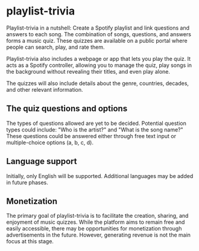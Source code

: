 # playlist-trivia

Playlist-trivia in a nutshell: Create a Spotify playlist and link questions and answers to each song. The combination of songs, questions, and answers forms a music quiz. These quizzes are available on a public portal where people can search, play, and rate them.

Playlist-trivia also includes a webpage or app that lets you play the quiz. It acts as a Spotify controller, allowing you to manage the quiz, play songs in the background without revealing their titles, and even play alone.

The quizzes will also include details about the genre, countries, decades, and other relevant information.

## The quiz questions and options

The types of questions allowed are yet to be decided. Potential question types could include: "Who is the artist?" and "What is the song name?" These questions could be answered either through free text input or multiple-choice options (a, b, c, d).

## Language support

Initially, only English will be supported. Additional languages may be added in future phases.

## Monetization

The primary goal of playlist-trivia is to facilitate the creation, sharing, and enjoyment of music quizzes. While the platform aims to remain free and easily accessible, there may be opportunities for monetization through advertisements in the future. However, generating revenue is not the main focus at this stage.
